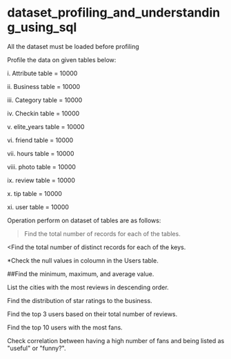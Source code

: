 # dataset_profiling_and_understanding_using_sql

All the dataset must be loaded before profiling 

Profile the data on given tables below:

i. Attribute table = 10000

ii. Business table = 10000 

iii. Category table = 10000 

iv. Checkin table = 10000

v. elite_years table = 10000 

vi. friend table = 10000

vii. hours table = 10000

viii. photo table = 10000

ix. review table = 10000

x. tip table = 10000

xi. user table = 10000



Operation perform on dataset of tables are as follows:

>Find the total number of records for each of the tables.

<Find the total number of distinct records for each of the keys.

*Check the null values in coloumn in the Users table.

##Find the minimum, maximum, and average value.

List the cities with the most reviews in descending order.

Find the distribution of star ratings to the business.

Find the top 3 users based on their total number of reviews.

Find the top 10 users with the most fans.

Check correlation between having a high number of fans and being listed as "useful" or "funny?".
